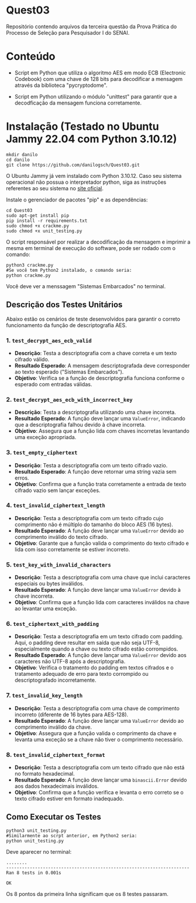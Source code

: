 # Quest03
Repositório contendo arquivos da terceira questão da Prova Prática do Processo de Seleção para Pesquisador I do SENAI.

# Conteúdo

- Script em Python que utiliza o algoritmo AES em modo ECB (Electronic Codebook) com uma chave de 128 bits para decodificar a mensagem através da biblioteca "pycryptodome".

- Script em Python utilizando o módulo "unittest" para garantir que a decodficação da mensagem funciona corretamente.

# Instalação (Testado no Ubuntu Jammy 22.04 com Python 3.10.12)

```
mkdir danilo
cd danilo
git clone https://github.com/danilogsch/Quest03.git

```

O Ubuntu Jammy já vem instalado com Python 3.10.12. Caso seu sistema operacional não possua o interpretador python, siga as instruções referentes ao seu sistema no [site oficial](https://wiki.python.org/moin/BeginnersGuide/Download).

Instale o gerenciador de pacotes "pip" e as dependências:

```
cd Quest03
sudo apt-get install pip
pip install -r requirements.txt
sudo chmod +x crackme.py 
sudo chmod +x unit_testing.py 
```

O script responsável por realizar a decodificação da mensagem e imprimir a mesma em terminal de execução do software, pode ser rodado com o comando:

```
python3 crackme.py
#Se você tem Python2 instalado, o comando seria:
python crackme.py
```
Você deve ver a menssagem "Sistemas Embarcados" no terminal.

## Descrição dos Testes Unitários

Abaixo estão os cenários de teste desenvolvidos para garantir o correto funcionamento da função de descriptografia AES.

### 1. `test_decrypt_aes_ecb_valid`
   - **Descrição**: Testa a descriptografia com a chave correta e um texto cifrado válido.
   - **Resultado Esperado**: A mensagem descriptografada deve corresponder ao texto esperado ("Sistemas Embarcados").
   - **Objetivo**: Verifica se a função de descriptografia funciona conforme o esperado com entradas válidas.

### 2. `test_decrypt_aes_ecb_with_incorrect_key`
   - **Descrição**: Testa a descriptografia utilizando uma chave incorreta.
   - **Resultado Esperado**: A função deve lançar uma `ValueError`, indicando que a descriptografia falhou devido à chave incorreta.
   - **Objetivo**: Assegura que a função lida com chaves incorretas levantando uma exceção apropriada.

### 3. `test_empty_ciphertext`
   - **Descrição**: Testa a descriptografia com um texto cifrado vazio.
   - **Resultado Esperado**: A função deve retornar uma string vazia sem erros.
   - **Objetivo**: Confirma que a função trata corretamente a entrada de texto cifrado vazio sem lançar exceções.

### 4. `test_invalid_ciphertext_length`
   - **Descrição**: Testa a descriptografia com um texto cifrado cujo comprimento não é múltiplo do tamanho do bloco AES (16 bytes).
   - **Resultado Esperado**: A função deve lançar uma `ValueError` devido ao comprimento inválido do texto cifrado.
   - **Objetivo**: Garante que a função valida o comprimento do texto cifrado e lida com isso corretamente se estiver incorreto.

### 5. `test_key_with_invalid_characters`
   - **Descrição**: Testa a descriptografia com uma chave que inclui caracteres especiais ou bytes inválidos.
   - **Resultado Esperado**: A função deve lançar uma `ValueError` devido à chave incorreta.
   - **Objetivo**: Confirma que a função lida com caracteres inválidos na chave ao levantar uma exceção.

### 6. `test_ciphertext_with_padding`
   - **Descrição**: Testa a descriptografia em um texto cifrado com padding. Aqui, o padding deve resultar em saída que não seja UTF-8, especialmente quando a chave ou texto cifrado estão corrompidos.
   - **Resultado Esperado**: A função deve lançar uma `ValueError` devido aos caracteres não UTF-8 após a descriptografia.
   - **Objetivo**: Verifica o tratamento do padding em textos cifrados e o tratamento adequado de erro para texto corrompido ou descriptografado incorretamente.

### 7. `test_invalid_key_length`
   - **Descrição**: Testa a descriptografia com uma chave de comprimento incorreto (diferente de 16 bytes para AES-128).
   - **Resultado Esperado**: A função deve lançar uma `ValueError` devido ao comprimento inválido da chave.
   - **Objetivo**: Assegura que a função valida o comprimento da chave e levanta uma exceção se a chave não tiver o comprimento necessário.

### 8. `test_invalid_ciphertext_format`
   - **Descrição**: Testa a descriptografia com um texto cifrado que não está no formato hexadecimal.
   - **Resultado Esperado**: A função deve lançar uma `binascii.Error` devido aos dados hexadecimais inválidos.
   - **Objetivo**: Confirma que a função verifica e levanta o erro correto se o texto cifrado estiver em formato inadequado.

## Como Executar os Testes

```
python3 unit_testing.py 
#Similarmente ao scrpt anterior, em Python2 seria:
python unit_testing.py 
```

Deve aparecer no terminal:

```
........
----------------------------------------------------------------------
Ran 8 tests in 0.001s

OK
```

Os 8 pontos da primeira linha significam que os 8 testes passaram.

